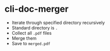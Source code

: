 # cli-doc-merger
- Iterate through specified directory recursively
- Standard directory is `.`
- Collect all `.pdf` files
- Merge them
- Save to `merged.pdf`
